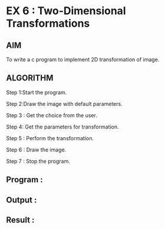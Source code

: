 # EX 6 : Two-Dimensional Transformations

## AIM

To write a c program to implement 2D transformation of image.


## ALGORITHM

Step 1:Start the program.

Step 2:Draw the image with default parameters.

Step 3 : Get the choice from the user.

Step 4: Get the parameters for transformation.

Step 5 : Perform the transformation.

Step 6 : Draw the image.

Step 7 : Stop the program.


## Program :

## Output :

## Result :
